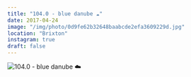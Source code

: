 ```yaml
---
title: "104.0 - blue danube ☁️"
date: 2017-04-24
image: "/img/photo/0d9fe62b32648baabcde2efa3609229d.jpg"
location: "Brixton"
instagram: true
draft: false
---
```


![104.0 - blue danube ☁️](/img/photo/0d9fe62b32648baabcde2efa3609229d.jpg)

